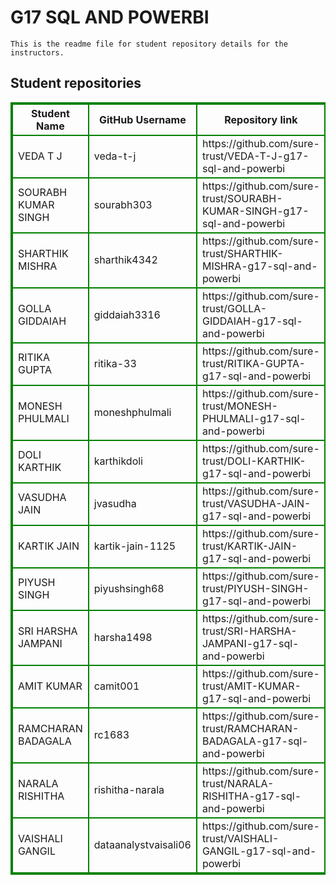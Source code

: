 # G17 SQL AND POWERBI
    This is the readme file for student repository details for the instructors.
## Student repositories 
<table style="border : 2px solid green; width:100%;">
<tr >
<th style="border : 2px solid green;">Student Name</th>
<th style="border : 2px solid green;">GitHub Username</th>
<th style="border : 2px solid green;">Repository link</th>
</tr>
<tr style="border : 2px solid green;">
<td style="border : 2px solid green;">VEDA T J</td> 

<td style="border : 2px solid green;">veda-t-j</td> 

<td style="border : 2px solid green;">https://github.com/sure-trust/VEDA-T-J-g17-sql-and-powerbi</td> 
</tr>

<tr style="border : 2px solid green;">
<td style="border : 2px solid green;">SOURABH KUMAR SINGH</td> 

<td style="border : 2px solid green;">sourabh303</td> 

<td style="border : 2px solid green;">https://github.com/sure-trust/SOURABH-KUMAR-SINGH-g17-sql-and-powerbi</td> 
</tr>

<tr style="border : 2px solid green;">
<td style="border : 2px solid green;">SHARTHIK MISHRA</td> 

<td style="border : 2px solid green;">sharthik4342</td> 

<td style="border : 2px solid green;">https://github.com/sure-trust/SHARTHIK-MISHRA-g17-sql-and-powerbi</td> 
</tr>

<tr style="border : 2px solid green;">
<td style="border : 2px solid green;">GOLLA GIDDAIAH</td> 

<td style="border : 2px solid green;">giddaiah3316</td> 

<td style="border : 2px solid green;">https://github.com/sure-trust/GOLLA-GIDDAIAH-g17-sql-and-powerbi</td> 
</tr>

<tr style="border : 2px solid green;">
<td style="border : 2px solid green;">RITIKA GUPTA</td> 

<td style="border : 2px solid green;">ritika-33</td> 

<td style="border : 2px solid green;">https://github.com/sure-trust/RITIKA-GUPTA-g17-sql-and-powerbi</td> 
</tr>

<tr style="border : 2px solid green;">
<td style="border : 2px solid green;">MONESH PHULMALI</td> 

<td style="border : 2px solid green;">moneshphulmali</td> 

<td style="border : 2px solid green;">https://github.com/sure-trust/MONESH-PHULMALI-g17-sql-and-powerbi</td> 
</tr>

<tr style="border : 2px solid green;">
<td style="border : 2px solid green;">DOLI KARTHIK</td> 

<td style="border : 2px solid green;">karthikdoli</td> 

<td style="border : 2px solid green;">https://github.com/sure-trust/DOLI-KARTHIK-g17-sql-and-powerbi</td> 
</tr>

<tr style="border : 2px solid green;">
<td style="border : 2px solid green;">VASUDHA JAIN</td> 

<td style="border : 2px solid green;">jvasudha</td> 

<td style="border : 2px solid green;">https://github.com/sure-trust/VASUDHA-JAIN-g17-sql-and-powerbi</td> 
</tr>

<tr style="border : 2px solid green;">
<td style="border : 2px solid green;">KARTIK JAIN</td> 

<td style="border : 2px solid green;">kartik-jain-1125</td> 

<td style="border : 2px solid green;">https://github.com/sure-trust/KARTIK-JAIN-g17-sql-and-powerbi</td> 
</tr>

<tr style="border : 2px solid green;">
<td style="border : 2px solid green;">PIYUSH SINGH</td> 

<td style="border : 2px solid green;">piyushsingh68</td> 

<td style="border : 2px solid green;">https://github.com/sure-trust/PIYUSH-SINGH-g17-sql-and-powerbi</td> 
</tr>

<tr style="border : 2px solid green;">
<td style="border : 2px solid green;">SRI HARSHA JAMPANI</td> 

<td style="border : 2px solid green;">harsha1498</td> 

<td style="border : 2px solid green;">https://github.com/sure-trust/SRI-HARSHA-JAMPANI-g17-sql-and-powerbi</td> 
</tr>

<tr style="border : 2px solid green;">
<td style="border : 2px solid green;">AMIT KUMAR</td> 

<td style="border : 2px solid green;">camit001</td> 

<td style="border : 2px solid green;">https://github.com/sure-trust/AMIT-KUMAR-g17-sql-and-powerbi</td> 
</tr>

<tr style="border : 2px solid green;">
<td style="border : 2px solid green;">RAMCHARAN BADAGALA</td> 

<td style="border : 2px solid green;">rc1683</td> 

<td style="border : 2px solid green;">https://github.com/sure-trust/RAMCHARAN-BADAGALA-g17-sql-and-powerbi</td> 
</tr>

<tr style="border : 2px solid green;">
<td style="border : 2px solid green;">NARALA RISHITHA</td> 

<td style="border : 2px solid green;">rishitha-narala</td> 

<td style="border : 2px solid green;">https://github.com/sure-trust/NARALA-RISHITHA-g17-sql-and-powerbi</td> 
</tr>

<tr style="border : 2px solid green;">
<td style="border : 2px solid green;">VAISHALI GANGIL</td> 

<td style="border : 2px solid green;">dataanalystvaisali06</td> 

<td style="border : 2px solid green;">https://github.com/sure-trust/VAISHALI-GANGIL-g17-sql-and-powerbi</td> 
</tr>
